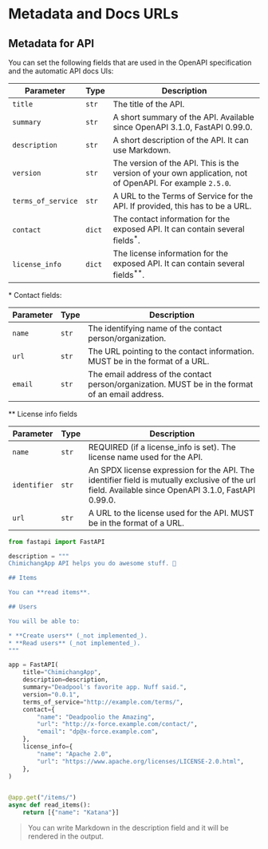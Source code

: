 # Metadata and Docs URLs

## Metadata for API

You can set the following fields that are used in the OpenAPI specification and the
automatic API docs UIs:

| Parameter          | Type   | Description                                                                                               |
|--------------------|--------|-----------------------------------------------------------------------------------------------------------|
| `title`            | `str`  | The title of the API.                                                                                     |
| `summary`          | `str`  | A short summary of the API. Available since OpenAPI 3.1.0, FastAPI 0.99.0.                                |
| `description`      | `str`  | A short description of the API. It can use Markdown.                                                      |
| `version`          | `str`  | The version of the API. This is the version of your own application, not of OpenAPI. For example `2.5.0`. |
| `terms_of_service` | `str`  | A URL to the Terms of Service for the API. If provided, this has to be a URL.                             |
| `contact`          | `dict` | The contact information for the exposed API. It can contain several fields<sup>*</sup>.                   |
| `license_info`     | `dict` | The license information for the exposed API. It can contain several fields<sup>**</sup>.                  |

\* Contact fields:

| Parameter | Type | Description                                                                                       |
|-----------|------|---------------------------------------------------------------------------------------------------|
| `name`    | `str` | The identifying name of the contact person/organization.                                         |
| `url`     | `str` | The URL pointing to the contact information. MUST be in the format of a URL.                     | 
| `email`   | `str` | The email address of the contact person/organization. MUST be in the format of an email address. |

\** License info fields

| Parameter    | Type  | Description                                                                                                                                         |
|--------------|-------|-----------------------------------------------------------------------------------------------------------------------------------------------------|
| `name`       | `str` | REQUIRED (if a license_info is set). The license name used for the API.                                                                             |
| `identifier` | `str` | An SPDX license expression for the API. The identifier field is mutually exclusive of the url field. Available since OpenAPI 3.1.0, FastAPI 0.99.0. |
| `url`        | `str` | A URL to the license used for the API. MUST be in the format of a URL.                                                                              |

```python
from fastapi import FastAPI

description = """
ChimichangApp API helps you do awesome stuff. 🚀

## Items

You can **read items**.

## Users

You will be able to:

* **Create users** (_not implemented_).
* **Read users** (_not implemented_).
"""

app = FastAPI(
    title="ChimichangApp",
    description=description,
    summary="Deadpool's favorite app. Nuff said.",
    version="0.0.1",
    terms_of_service="http://example.com/terms/",
    contact={
        "name": "Deadpoolio the Amazing",
        "url": "http://x-force.example.com/contact/",
        "email": "dp@x-force.example.com",
    },
    license_info={
        "name": "Apache 2.0",
        "url": "https://www.apache.org/licenses/LICENSE-2.0.html",
    },
)


@app.get("/items/")
async def read_items():
    return [{"name": "Katana"}]
```

> You can write Markdown in the description field and it will be rendered in the output.